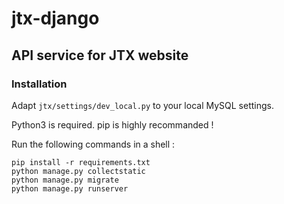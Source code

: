 # jtx-django
## API service for JTX website

### Installation

Adapt `jtx/settings/dev_local.py` to your local MySQL settings.

Python3 is required. pip is highly recommanded !

Run the following commands in a shell :
```
pip install -r requirements.txt
python manage.py collectstatic
python manage.py migrate
python manage.py runserver
```